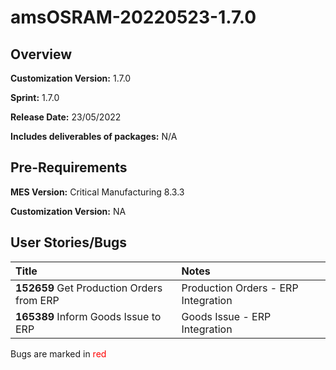 ﻿# amsOSRAM-20220523-1.7.0

## Overview

**Customization Version:** 1.7.0

**Sprint:** 1.7.0

**Release Date:** 23/05/2022

**Includes deliverables of packages:** N/A

## Pre-Requirements

**MES Version:** Critical Manufacturing 8.3.3

**Customization Version:** NA

## User Stories/Bugs

| Title        | Notes            |
| :----------- | :--------------- |
| **152659** Get Production Orders from ERP | Production Orders - ERP Integration |
| **165389** Inform Goods Issue to ERP | Goods Issue - ERP Integration |

Bugs are marked in <span style='color:red'>red</span>

